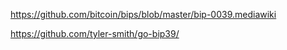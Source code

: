 https://github.com/bitcoin/bips/blob/master/bip-0039.mediawiki

https://github.com/tyler-smith/go-bip39/